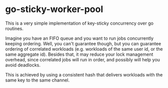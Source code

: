 # go-sticky-worker-pool

This is a very simple implementation of key-sticky concurrency over go routines.

Imagine you have an FIFO queue and you want to run jobs concurrently keeping ordering. Well, you can't guarantee though, but you can guarantee ordering of correlated workloads (e.g. workloads of the same user id, or the same aggregate id).
Besides that, it may reduce your lock management overhead, since correlated jobs will run in order, and possibly will help you avoid deadlocks.

This is achieved by using a consistent hash that delivers workloads with the same key to the same channel.

